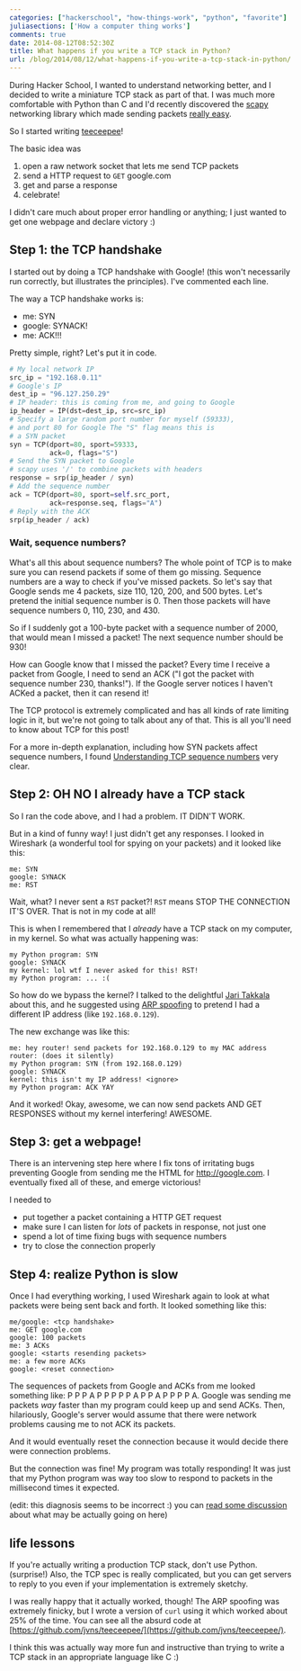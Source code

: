 ```yaml
---
categories: ["hackerschool", "how-things-work", "python", "favorite"]
juliasections: ['How a computer thing works']
comments: true
date: 2014-08-12T08:52:30Z
title: What happens if you write a TCP stack in Python?
url: /blog/2014/08/12/what-happens-if-you-write-a-tcp-stack-in-python/
---
```


During Hacker School, I wanted to understand networking better, and I
decided to write a miniature TCP stack as part of that. I was much
more comfortable with Python than C and I'd recently discovered the
[scapy](http://www.secdev.org/projects/scapy/) networking library
which made sending packets
[really easy](http://jvns.ca/blog/2013/10/31/day-20-scapy-and-traceroute/).

So I started writing [teeceepee](https://github.com/jvns/teeceepee)!

The basic idea was

1. open a raw network socket that lets me send TCP packets
2. send a HTTP request to `GET` google.com
3. get and parse a response
4. celebrate!

I didn't care much about proper error handling or anything; I just
wanted to get one webpage and declare victory :)

<!--more-->

## Step 1: the TCP handshake

I started out by doing a TCP handshake with Google! (this won't
necessarily run correctly, but illustrates the principles). I've
commented each line.

The way a TCP handshake works is:

* me: SYN
* google: SYNACK!
* me: ACK!!!

Pretty simple, right? Let's put it in code.

```python
# My local network IP
src_ip = "192.168.0.11"
# Google's IP
dest_ip = "96.127.250.29"
# IP header: this is coming from me, and going to Google
ip_header = IP(dst=dest_ip, src=src_ip)
# Specify a large random port number for myself (59333),
# and port 80 for Google The "S" flag means this is
# a SYN packet
syn = TCP(dport=80, sport=59333, 
          ack=0, flags="S")
# Send the SYN packet to Google
# scapy uses '/' to combine packets with headers
response = srp(ip_header / syn)
# Add the sequence number 
ack = TCP(dport=80, sport=self.src_port, 
          ack=response.seq, flags="A") 
# Reply with the ACK
srp(ip_header / ack)
```

### Wait, sequence numbers?

What's all this about sequence numbers? The whole point of TCP is to
make sure you can resend packets if some of them go missing. Sequence
numbers are a way to check if you've missed packets. So let's say that
Google sends me 4 packets, size 110, 120, 200, and 500 bytes. Let's
pretend the initial sequence number is 0. Then those packets will have
sequence numbers 0, 110, 230, and 430.

So if I suddenly got a 100-byte packet with a sequence number of 2000,
that would mean I missed a packet! The next sequence number should be
930!

How can Google know that I missed the packet? Every time I receive a
packet from Google, I need to send an ACK ("I got the packet with
sequence number 230, thanks!"). If the Google server notices I haven't
ACKed a packet, then it can resend it!

The TCP protocol is extremely complicated and has all kinds of rate
limiting logic in it, but we're not going to talk about any of that.
This is all you'll need to know about TCP for this post!

For a more in-depth explanation, including how SYN
packets affect sequence numbers, I found
[Understanding TCP sequence numbers](http://packetlife.net/blog/2010/jun/7/understanding-tcp-sequence-acknowledgment-numbers/)
very clear.

## Step 2: OH NO I already have a TCP stack

So I ran the code above, and I had a problem. IT DIDN'T WORK.

But in a kind of funny way! I just didn't get any responses. I looked
in Wireshark (a wonderful tool for spying on your packets) and it
looked like this:

```
me: SYN
google: SYNACK
me: RST
```

Wait, what? I never sent a `RST` packet?! `RST` means STOP THE
CONNECTION IT'S OVER. That is not in my code at all!

This is when I remembered that I *already* have a TCP stack on my
computer, in my kernel. So what was actually happening was:

```
my Python program: SYN
google: SYNACK
my kernel: lol wtf I never asked for this! RST!
my Python program: ... :(
```

So how do we bypass the kernel? I talked to the delightful
[Jari Takkala](https://github.com/jtakkala) about this, and he
suggested using
[ARP spoofing](http://jvns.ca/blog/2013/10/29/day-18-in-ur-connection/)
to pretend I had a different IP address (like `192.168.0.129`).

The new exchange was like this:

```
me: hey router! send packets for 192.168.0.129 to my MAC address
router: (does it silently)
my Python program: SYN (from 192.168.0.129)
google: SYNACK
kernel: this isn't my IP address! <ignore>
my Python program: ACK YAY
```

And it worked! Okay, awesome, we can now send packets AND GET
RESPONSES without my kernel interfering! AWESOME.

## Step 3: get a webpage!

There is an intervening step here where I fix tons of irritating bugs
preventing Google from sending me the HTML for http://google.com. I
eventually fixed all of these, and emerge victorious!

I needed to

* put together a packet containing a HTTP GET request
* make sure I can listen for *lots* of packets in response, not just
  one
* spend a lot of time fixing bugs with sequence numbers
* try to close the connection properly

## Step 4: realize Python is slow

Once I had everything working, I used Wireshark again to look at what
packets were being sent back and forth. It looked something like this:

```
me/google: <tcp handshake>
me: GET google.com
google: 100 packets
me: 3 ACKs
google: <starts resending packets>
me: a few more ACKs
google: <reset connection>
```

The sequences of packets from Google and ACKs from me looked something
like: P P P A P P P P P A P P A P P P P A. Google was sending me
packets *way* faster than my program could keep up and send ACKs.
Then, hilariously, Google's server would assume that there were
network problems causing me to not ACK its packets.

And it would eventually reset the connection because it would decide
there were connection problems.

But the connection was fine! My program was totally responding! It was
just that my Python program was way too slow to respond to packets in
the millisecond times it expected.

(edit: this diagnosis seems to be incorrect :) you can
[read some discussion](https://news.ycombinator.com/item?id=8167546)
about what may be actually going on here)

## life lessons

If you're actually writing a production TCP stack, don't use Python.
(surprise!) Also, the TCP spec is really complicated, but you can get
servers to reply to you even if your implementation is extremely sketchy.

I was really happy that it actually worked, though! The ARP spoofing
was extremely finicky, but I wrote a version of `curl` using it which
worked about 25% of the time. You can see all the absurd code at
[https://github.com/jvns/teeceepee/](https://github.com/jvns/teeceepee/).

I think this was actually way more fun and instructive than trying to
write a TCP stack in an appropriate language like C :)
